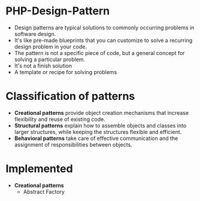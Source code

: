 # PHP-Design-Pattern
* Design patterns are typical solutions to commonly occurring problems in software design. 
* It's like pre-made blueprints that you can customize to solve a recurring design problem in your code.
* The pattern is not a specific piece of code, but a general concept for solving a particular problem.
* It's not a finish solution
* A template or recipe for solving problems 

# Classification of patterns
* **Creational patterns** provide object creation mechanisms that increase flexibility and reuse of existing code.
* **Structural patterns** explain how to assemble objects and classes into larger structures, while keeping the structures flexible and efficient.
* **Behavioral patterns** take care of effective communication and the assignment of responsibilities between objects.

# Implemented
- **Creational patterns**
  - Abstract Factory